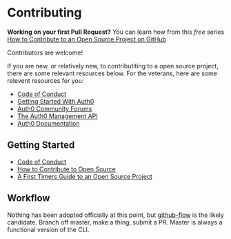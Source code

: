 Contributing
============

**Working on your first Pull Request?** You can learn how from this *free* series [How to Contribute to an Open Source Project on GitHub](https://egghead.io/series/how-to-contribute-to-an-open-source-project-on-github)

Contributors are welcome!

If you are new, or relatively new, to contributiting to a open source project, there are some relevant resources below. For the veterans, here are some relevent resources for you:

- [Code of Conduct](https://github.com/dmark/authzero/blob/master/CODE_OF_CONDUCT.md)
- [Getting Started With Auth0](https://auth0.com/docs/getting-started)
- [Auth0 Community Forums](https://community.auth0.com/)
- [The Auth0 Management API](https://auth0.com/docs/api/management/v2)
- [Auth0 Documentation](https://auth0.com/docs)

Getting Started
---------------

- [Code of Conduct](https://github.com/dmark/authzero/blob/master/CODE_OF_CONDUCT.md)
- [How to Contribute to Open Source](https://opensource.guide/how-to-contribute/)
- [A First Timers Guide to an Open Source Project](https://auth0.com/blog/a-first-timers-guide-to-an-open-source-project/)

Workflow
--------

Nothing has been adopted officially at this point, but [github-flow](http://scottchacon.com/2011/08/31/github-flow.html) is the likely candidate. Branch off master, make a thing, submit a PR. Master is always a functional version of the CLI.
